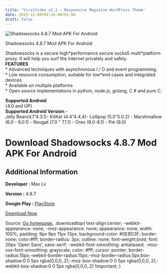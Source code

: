 ```yaml
---
title: 'ViralVideo v2.1 – Responsive Magazine WordPress Theme'
date: 2019-12-08T09:26:00+01:00
draft: false
---
```


![Shadowsocks 4.8.7 Mod APK For Android](https://i0.wp.com/apkhome.net/wp-content/uploads/2019/12/Shadowsocks-4.8.7-Mod.png "Shadowsocks 4.8.7 Mod APK For Android")

  

Shadowsocks 4.8.7 Mod APK For Android

Shadowsocks is a secure high\*performance secure socks5 multi\*platform proxy. It will help you surf the Internet privately and safely.  
**FEATURES**  
\* Advanced techniques with asynchronous I / O and event programming.  
\* Low resource consumption, suitable for low\*end cases and integrated devices.  
\* Available on multiple platforms  
\* Open source implementations in python, node.js, golang, C # and pure C.

**Supported Android**  
{4.0 and UP}  
**Supported Android Version**:-  
Jelly Bean(4.1"4.3.1)- KitKat (4.4"4.4.4)- Lollipop (5.0"5.0.2) - Marshmallow (6.0 - 6.0.1) - Nougat (7.0 " 7.1.1) - Oreo (8.0-8.1) - Pie (9.0)

Download Shadowsocks 4.8.7 Mod APK For Android
==============================================

Additional Information
----------------------

**Developer :** Max Lv

**Version :** 4.8.7

**Google Play :** [PlayStore](https://play.google.com/store/apps/details?id=com.github.shadowsocks&hl=en)

  

[Download Now](https://store4app.co/post/shadowsocks-4-8-7-mod-apk-for-android_1575793393)

  
Source: [Go homepage.](https://store4app.co/post/shadowsocks-4-8-7-mod-apk-for-android_1575793393) .downloadtop{ text-align:center; -webkit-appearance: none; -moz-appearance: none; appearance: none; width: 100%; padding: 9px 9px 11px 13px; background-color: #0EBD3F; border: none; color:#fff; border-radius: 3px; outline: none; font-weight;bold; font: 20px 'Open Sans', sans-serif; -webkit-font-smoothing: antialiased; -moz-osx-font-smoothing: grayscale; color: #fff; cursor: pointer; border-radius:15px;-webkit-border-radius:15px;-moz-border-radius:5px;box-shadow:0 0 5px rgba(0,0,0,.2);-moz-box-shadow:0 0 5px rgba(0,0,0,.2);-webkit-box-shadow:0 0 5px rgba(0,0,0,.2) !important; }